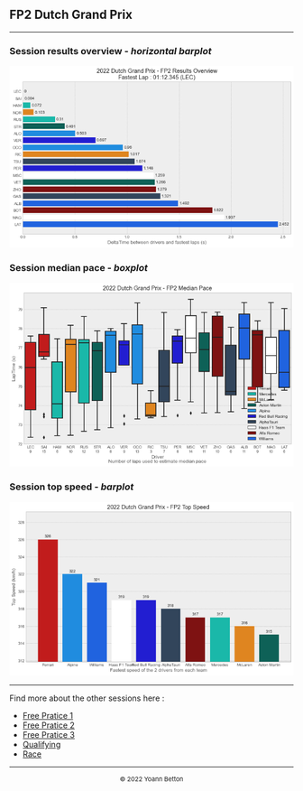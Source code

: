 ## FP2 Dutch Grand Prix

---

### Session results overview - *horizontal barplot*

<img src="/output/2022-09-04_Dutch_Grand_Prix/fp2_results_overview_white.png?raw=true"/>


### Session median pace - *boxplot*

<img src="/output/2022-09-04_Dutch_Grand_Prix/fp2_median_pace_white.png?raw=true"/>

### Session top speed - *barplot*

<img src="/output/2022-09-04_Dutch_Grand_Prix/topspeed_fp2_white.png?raw=true"/>


--- 

Find more about the other sessions here :
  - [Free Pratice 1](/page/FP1/2022-09-04_Dutch_Grand_Prix)  
  - [Free Pratice 2](/page/FP2/2022-09-04_Dutch_Grand_Prix) 
  - [Free Pratice 3](/page/FP3/2022-09-04_Dutch_Grand_Prix)
  - [Qualifying](/page/Qualifying/2022-09-04_Dutch_Grand_Prix) 
  - [Race](/page/Race/2022-09-04_Dutch_Grand_Prix)

---

<div style="text-align: center">
  <p style="font-size:11px">&copy; 2022 Yoann Betton</p>
</div>

<!-- ---

<p style="font-size:11px">Page generated from <a href="https://github.com/yoannbtn/yoannbtn.github.io">github.com/yoannbtn</a>.</p> -->